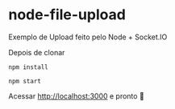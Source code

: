 # node-file-upload
Exemplo de Upload feito pelo Node + Socket.IO

Depois de clonar
```
npm install
```
```
npm start
```
Acessar [http://localhost:3000](http://localhost:3000) e pronto :metal:
